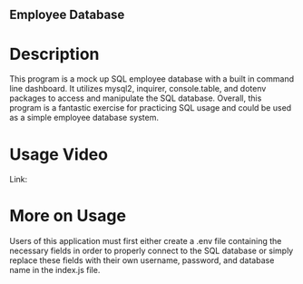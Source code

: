 ## Employee Database

# Description
This program is a mock up SQL employee database with a built in command line dashboard. It utilizes mysql2, inquirer, console.table, and dotenv packages to access and manipulate the SQL database. Overall, this program is a fantastic exercise for practicing SQL usage and could be used as a simple employee database system. 

# Usage Video
Link: 

# More on Usage
Users of this application must first either create a .env file containing the necessary fields in order to properly connect to the SQL database or simply replace these fields with their own username, password, and database name in the index.js file. 